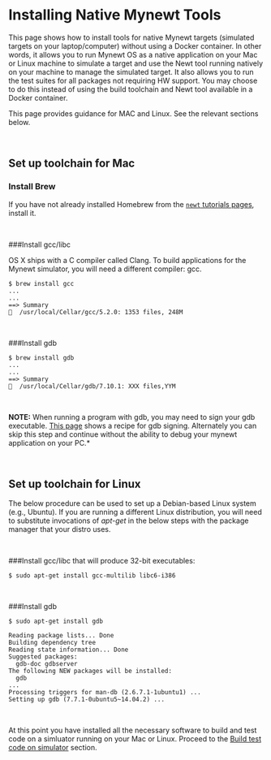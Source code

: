 # Installing Native Mynewt Tools

This page shows how to install tools for native Mynewt targets (simulated targets on your laptop/computer) without using a Docker container. In other words, it allows you to run Mynewt OS as a native application on your Mac or Linux machine to simulate a target and use the Newt tool running natively on your machine to manage the simulated target. It also allows you to run the test suites for all packages not requiring HW support. You may choose to do this instead of using the build toolchain and Newt tool available in a Docker container.

This page provides guidance for MAC and Linux. See the relevant sections below.

<br>

## Set up toolchain for Mac

### Install Brew

If you have not already installed Homebrew from the 
[`newt` tutorials pages](../../newt/install/newt_mac.md), install it. 

<br>

###Install gcc/libc 

OS X ships with a C compiler called Clang.  To build applications for the Mynewt simulator, you will need a different compiler: gcc.

```no-highlight
$ brew install gcc
...
...
==> Summary
🍺  /usr/local/Cellar/gcc/5.2.0: 1353 files, 248M
```

<br>

###Install gdb 

```no-highlight
$ brew install gdb
...
...
==> Summary
🍺  /usr/local/Cellar/gdb/7.10.1: XXX files,YYM
```

<br>

**NOTE:** When running a program with gdb, you may need to sign your gdb
executable.  [This page](https://gcc.gnu.org/onlinedocs/gnat_ugn/Codesigning-the-Debugger.html)
shows a recipe for gdb signing. Alternately you can skip this step and
continue without the ability to debug your mynewt application on your PC.*

<br>

## Set up toolchain for Linux 

The below procedure can be used to set up a Debian-based Linux system (e.g.,
Ubuntu).  If you are running a different Linux distribution, you will need to
substitute invocations of _apt-get_ in the below steps with the package manager
that your distro uses.

<br>

###Install gcc/libc that will produce 32-bit executables: 
```no-highlight
$ sudo apt-get install gcc-multilib libc6-i386
``` 

<br>
       
###Install gdb 

```no-highlight
$ sudo apt-get install gdb

Reading package lists... Done
Building dependency tree       
Reading state information... Done
Suggested packages:
  gdb-doc gdbserver
The following NEW packages will be installed:
  gdb
...
Processing triggers for man-db (2.6.7.1-1ubuntu1) ...
Setting up gdb (7.7.1-0ubuntu5~14.04.2) ...

```

<br>

At this point you have installed all the necessary software to build and test code on a simluator running on your Mac or Linux. Proceed to the [Build test code on simulator](#build-test-code-on-simulator) section.
